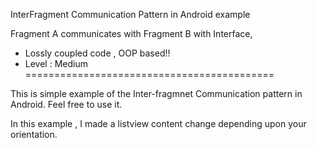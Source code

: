InterFragment Communication Pattern in Android example

Fragment A communicates with Fragment B with Interface,
* Lossly coupled code , OOP based!!
* Level : Medium
===========================================

This is simple example of the Inter-fragmnet Communication pattern in Android.
Feel free to use it.

In this example , I made a listview content change depending upon your orientation.
